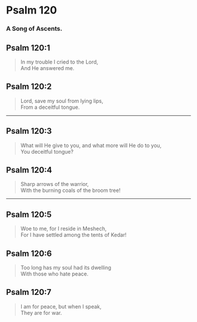 # Psalm 120

### A Song of Ascents.

## Psalm 120:1

> In my trouble I cried to the Lord,  
> And He answered me.

## Psalm 120:2

> Lord, save my soul from lying lips,  
> From a deceitful tongue.

---

## Psalm 120:3

> What will He give to you, and what more will He do to you,  
> You deceitful tongue?

## Psalm 120:4

> Sharp arrows of the warrior,  
> With the burning coals of the broom tree!

---

## Psalm 120:5

> Woe to me, for I reside in Meshech,  
> For I have settled among the tents of Kedar!

## Psalm 120:6

> Too long has my soul had its dwelling  
> With those who hate peace.

## Psalm 120:7

> I am for peace, but when I speak,  
> They are for war.

